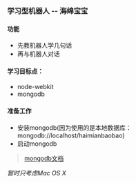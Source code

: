 ### 学习型机器人 -- 海绵宝宝

#### 功能
- 先教机器人学几句话
- 再与机器人对话

#### 学习目标点：
- node-webkit
- mongodb

#### 准备工作
- 安装mongodb(因为使用的是本地数据库：mongodb://localhost/haimianbaobao)
- 启动mongodb

> [mongodb文档](http://docs.mongodb.org/manual/tutorial/install-mongodb-on-os-x/)
  
  
*暂时只考虑Mac OS X*